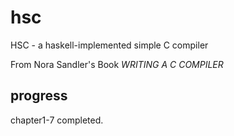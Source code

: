 # hsc
HSC - a haskell-implemented simple C compiler

From Nora Sandler's Book *WRITING A C COMPILER*

## progress
chapter1-7 completed.